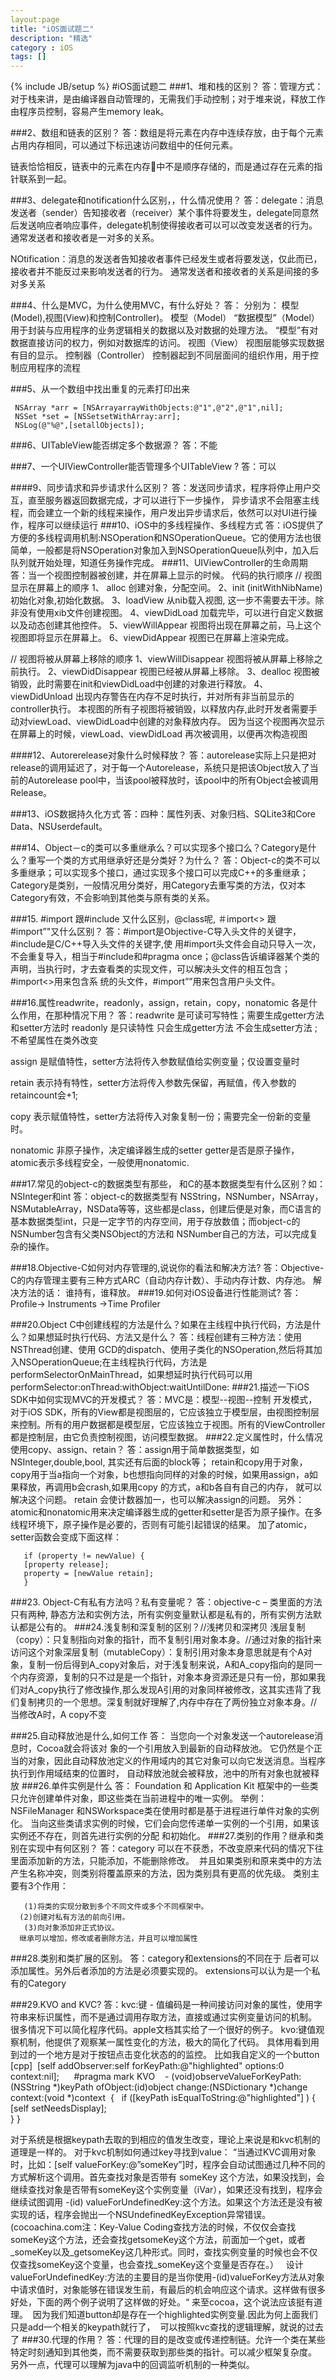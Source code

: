 ```yaml
---
layout:page
title: "iOS面试题二"
description: "精选"
category : iOS
tags: []
---
```

{% include JB/setup %}
#iOS面试题二
###1、堆和栈的区别？
答：管理方式：对于栈来讲，是由编译器自动管理的，无需我们手动控制；对于堆来说，释放工作由程序员控制，容易产生memory leak。

###2、数组和链表的区别？
答：数组是将元素在内存中连续存放，由于每个元素占用内存相同，可以通过下标迅速访问数组中的任何元素。

链表恰恰相反，链表中的元素在内存中不是顺序存储的，而是通过存在元素的指针联系到一起。

###3、delegate和notification什么区别，，什么情况使用？
答：delegate：消息发送者（sender）告知接收者（receiver）某个事件将要发生，delegate同意然后发送响应者响应事件，delegate机制使得接收者可以可以改变发送者的行为。
通常发送者和接收者是一对多的关系。

NOtification：消息的发送者告知接收者事件已经发生或者将要发送，仅此而已，接收者并不能反过来影响发送者的行为。通常发送者和接收者的关系是间接的多对多关系
###4、什么是MVC，为什么使用MVC，有什么好处？
答： 分别为： 模型(Model),视图(View)和控制Controller)。          模型（Model） “数据模型”（Model）用于封装与应用程序的业务逻辑相关的数据以及对数据的处理方法。        “模型”有对数据直接访问的权力，例如对数据库的访问。          视图（View） 视图层能够实现数据有目的显示。          控制器（Controller） 控制器起到不同层面间的组织作用，用于控制应用程序的流程
          
          
###5、从一个数组中找出重复的元素打印出来
					     NSArray *arr = [NSArrayarrayWithObjects:@"1",@"2",@"1",nil];     NSSet *set = [NSSetsetWithArray:arr];     NSLog(@"%@",[setallObjects]);
     
###6、UITableView能否绑定多个数据源？答：不能###7、一个UIViewController能否管理多个UITableView ?答：可以####9、同步请求和异步请求什么区别？
答：发送同步请求，程序将停止用户交互，直至服务器返回数据完成，才可以进行下一步操作，异步请求不会阻塞主线程，而会建立一个新的线程来操作，用户发出异步请求后，依然可以对UI进行操作，程序可以继续运行
###10、iOS中的多线程操作、多线程方式
答：iOS提供了方便的多线程调用机制:NSOperation和NSOperationQueue。它的使用方法也很简单，一般都是将NSOperation对象加入到NSOperationQueue队列中，加入后队列就开始处理，知道任务操作完成。
###11、UIViewController的生命周期
答：当一个视图控制器被创建，并在屏幕上显示的时候。 代码的执行顺序      // 视图显示在屏幕上的顺序     1、 alloc                    创建对象，分配空间。    2、init (initWithNibName)    初始化对象,初始化数据。    3、loadView                   从nib载入视图, 这一步不需要去干涉。除非没有使用xib文件创建视图。    4、viewDidLoad                加载完毕，可以进行自定义数据以及动态创建其他控件。    5、viewWillAppear             视图将出现在屏幕之前，马上这个视图即将显示在屏幕上。   6、viewDidAppear              视图已在屏幕上渲染完成。   // 视图将被从屏幕上移除的顺序    1、viewWillDisappear          视图将被从屏幕上移除之前执行。    2、viewDidDisappear           视图已经被从屏幕上移除。    3、dealloc                    视图被销毁，此时需要在init和viewDidLoad中创建的对象进行释放。    4、viewDidUnload              出现内存警告在内存不足时执行，并对所有非当前显示的controller执行。     本视图的所有子视图将被销毁，以释放内存,此时开发者需要手动对viewLoad、viewDidLoad中创建的对象释放内存。因为当这个视图再次显示在屏幕上的时候，viewLoad、viewDidLoad 再次被调用，以便再次构造视图####12、Autorerelease对象什么时候释放？
答：autorelease实际上只是把对release的调用延迟了，对于每一个Autorelease，系统只是把该Object放入了当前的Autorelease pool中，当该pool被释放时，该pool中的所有Object会被调用Release。###13、iOS数据持久化方式  答：四种：属性列表、对象归档、SQLite3和Core Data、NSUserdefault。
  
###14、Object－c的类可以多重继承么？可以实现多个接口么？Category是什么？重写一个类的方式用继承好还是分类好？为什么？ 答：Object-c的类不可以多重继承；可以实现多个接口，通过实现多个接口可以完成C++的多重继承；Category是类别，一般情况用分类好，用Category去重写类的方法，仅对本Category有效，不会影响到其他类与原有类的关系。
 
###15. #import 跟#include 又什么区别，@class呢, ＃import<> 跟 #import”"又什么区别？
答：#import是Objective-C导入头文件的关键字，#include是C/C++导入头文件的关键字,使 用#import头文件会自动只导入一次，不会重复导入，相当于#include和#pragma once；@class告诉编译器某个类的声明，当执行时，才去查看类的实现文件，可以解决头文件的相互包含；#import<>用来包含系 统的头文件，#import””用来包含用户头文件。

###16.属性readwrite，readonly，assign，retain，copy，nonatomic 各是什么作用，在那种情况下用？
答：readwrite 是可读可写特性；需要生成getter方法和setter方法时readonly 是只读特性  只会生成getter方法 不会生成setter方法 ;不希望属性在类外改变

assign 是赋值特性，setter方法将传入参数赋值给实例变量；仅设置变量时

retain 表示持有特性，setter方法将传入参数先保留，再赋值，传入参数的retaincount会+1;

copy 表示赋值特性，setter方法将传入对象复制一份；需要完全一份新的变量时。

nonatomic 非原子操作，决定编译器生成的setter getter是否是原子操作，atomic表示多线程安全，一般使用nonatomic.

###17.常见的object-c的数据类型有那些， 和C的基本数据类型有什么区别？如：NSInteger和int
答：object-c的数据类型有 NSString，NSNumber，NSArray，NSMutableArray，NSData等等，这些都是class，创建后便是对象，而C语言的基本数据类型int，只是一定字节的内存空间，用于存放数值；而object-c的NSNumber包含有父类NSObject的方法和 NSNumber自己的方法，可以完成复杂的操作。

###18.Objective-C如何对内存管理的,说说你的看法和解决方法? 答：Objective-C的内存管理主要有三种方式ARC（自动内存计数）、手动内存计数、内存池。解决方法的话： 谁持有，谁释放。
###19.如何对iOS设备进行性能测试?
答：Profile-> Instruments ->Time Profiler

###20.Object C中创建线程的方法是什么？如果在主线程中执行代码，方法是什么？如果想延时执行代码、方法又是什么？
答：线程创建有三种方法：使用NSThread创建、使用 GCD的dispatch、使用子类化的NSOperation,然后将其加入NSOperationQueue;在主线程执行代码，方法是 performSelectorOnMainThread，如果想延时执行代码可以用performSelector:onThread:withObject:waitUntilDone: 
###21.描述一下iOS SDK中如何实现MVC的开发模式？
答：MVC是：模型--视图--控制  开发模式，对于iOS SDK，所有的View都是视图层的，它应该独立于模型层，由视图控制层来控制。所有的用户数据都是模型层，它应该独立于视图。所有的ViewController都是控制层，由它负责控制视图，访问模型数据。
###22.定义属性时，什么情况使用copy、assign、retain？
答：assign用于简单数据类型，如NSInteger,double,bool, 其实还有后面的block等；
 retain和copy用于对象，copy用于当a指向一个对象，b也想指向同样的对象的时候，如果用assign，a如果释放，再调用b会crash,如果用copy 的方式，a和b各自有自己的内存，  就可以解决这个问题。       retain 会使计数器加一，也可以解决assign的问题。       另外：atomic和nonatomic用来决定编译器生成的getter和setter是否为原子操作。在多线程环境下，原子操作是必要的，否则有可能引起错误的结果。 加了atomic，setter函数会变成下面这样：      
      
       if (property != newValue) {       [property release];       property = [newValue retain];       }###23. Object-C有私有方法吗？私有变量呢？
答：objective-c – 类里面的方法只有两种, 静态方法和实例方法，所有实例变量默认都是私有的，所有实例方法默认都是公有的。
###24.浅复制和深复制的区别？//浅拷贝和深拷贝
浅层复制（copy）：只复制指向对象的指针，而不复制引用对象本身。//通过对象的指针来访问这个对象深层复制（mutableCopy）：复制引用对象本身意思就是有个A对象，复制一份后得到A_copy对象后，对于浅复制来说，A和A_copy指向的是同一个内存资源，复制的只不过是是一个指针，对象本身资源还是只有一份，那如果我们对A_copy执行了修改操作,那么发现A引用的对象同样被修改，这其实违背了我们复制拷贝的一个思想。深复制就好理解了,内存中存在了两份独立对象本身。//当修改A时，A copy不变

###25.自动释放池是什么,如何工作
答： 当您向一个对象发送一个autorelease消息时，Cocoa就会将该对 象的一个引用放入到最新的自动释放池。        它仍然是个正当的对象，因此自动释放池定义的作用域内的其它对象可以向它发送消息。当程序执行到作用域结束的位置时，        自动释放池就会被释放，池中的所有对象也就被释放###26.单件实例是什么
 答： Foundation 和 Application Kit 框架中的一些类只允许创建单件对象，即这些类在当前进程中的唯一实例。       举例：NSFileManager 和NSWorkspace类在使用时都是基于进程进行单件对象的实例化。       当向这些类请求实例的时候，它们会向您传递单一实例的一个引用，如果该实例还不存在，则首先进行实例的分配 和初始化。###27.类别的作用？继承和类别在实现中有何区别？
 答：category 可以在不获悉，不改变原来代码的情况下往里面添加新的方法，只能添加，不能删除修改。       并且如果类别和原来类中的方法产生名称冲突，则类别将覆盖原来的方法，因为类别具有更高的优先级。 类别主要有3个作用：
       (1)将类的实现分散到多个不同文件或多个不同框架中。       (2)创建对私有方法的前向引用。       (3)向对象添加非正式协议。        继承可以增加，修改或者删除方法，并且可以增加属性###28.类别和类扩展的区别。
 答：category和extensions的不同在于 后者可以添加属性。另外后者添加的方法是必须要实现的。 extensions可以认为是一个私有的Category

###29.KVO and KVC? 答：kvc:键 - 值编码是一种间接访问对象的属性，使用字符串来标识属性，而不是通过调用存取方法，直接或通过实例变量访问的机制。 很多情况下可以简化程序代码。apple文档其实给了一个很好的例子。 kvo:键值观察机制，他提供了观察某一属性变化的方法，极大的简化了代码。 具体用看到用到过的一个地方是对于按钮点击变化状态的的监控。 比如我自定义的一个button [cpp]  [self addObserver:self forKeyPath:@"highlighted" options:0 context:nil];      #pragma mark KVO    - (void)observeValueForKeyPath:(NSString *)keyPath ofObject:(id)object change:(NSDictionary *)change context:(void *)context  {       if ([keyPath isEqualToString:@"highlighted"] ) {             [self setNeedsDisplay];        }  }对于系统是根据keypath去取的到相应的值发生改变，理论上来说是和kvc机制的道理是一样的。 对于kvc机制如何通过key寻找到value： “当通过KVC调用对象时，比如：[self valueForKey:@”someKey”]时，程序会自动试图通过几种不同的方式解析这个调用。首先查找对象是否带有 someKey 这个方法，如果没找到，会继续查找对象是否带有someKey这个实例变量（iVar），如果还没有找到，程序会继续试图调用-(id) valueForUndefinedKey:这个方法。如果这个方法还是没有被实现的话，程序会抛出一个NSUndefinedKeyException异常错误。  (cocoachina.com注：Key-Value Coding查找方法的时候，不仅仅会查找someKey这个方法，还会查找getsomeKey这个方法，前面加一个get，或者_someKey以及_getsomeKey这几种形式。同时，查找实例变量的时候也会不仅仅查找someKey这个变量，也会查找_someKey这个变量是否存在。）   设计valueForUndefinedKey:方法的主要目的是当你使用-(id)valueForKey方法从对象中请求值时，对象能够在错误发生前，有最后的机会响应这个请求。这样做有很多好处，下面的两个例子说明了这样做的好处。“ 来至cocoa，这个说法应该挺有道理。      因为我们知道button却是存在一个highlighted实例变量.因此为何上面我们只是add一个相关的keypath就行了，      可以按照kvc查找的逻辑理解，就说的过去了###30.代理的作用？
答：代理的目的是改变或传递控制链。允许一个类在某些特定时刻通知到其他类，而不需要获取到那些类的指针。可以减少框架复杂度。 另外一点，代理可以理解为java中的回调监听机制的一种类似。